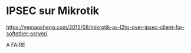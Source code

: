 # IPSEC sur Mikrotik

<https://yemaosheng.com/2015/08/mikrotik-as-l2tp-over-ipsec-client-for-softether-server/>

A FAIRE
